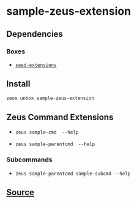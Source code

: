 
sample-zeus-extension 
====================




## Dependencies
### Boxes
* [`seed-extensions`](seed-extensions.md)




## Install
```bash
zeus unbox sample-zeus-extension
```


## Zeus Command Extensions
* ```zeus sample-cmd  --help```

* ```zeus sample-parentcmd  --help```

### Subcommands
* ```zeus sample-parentcmd sample-subcmd --help```







## [Source](https://github.com/liquidapps-io/zeus-sdk/tree/master/boxes/groups/sample/sample-zeus-extension)
